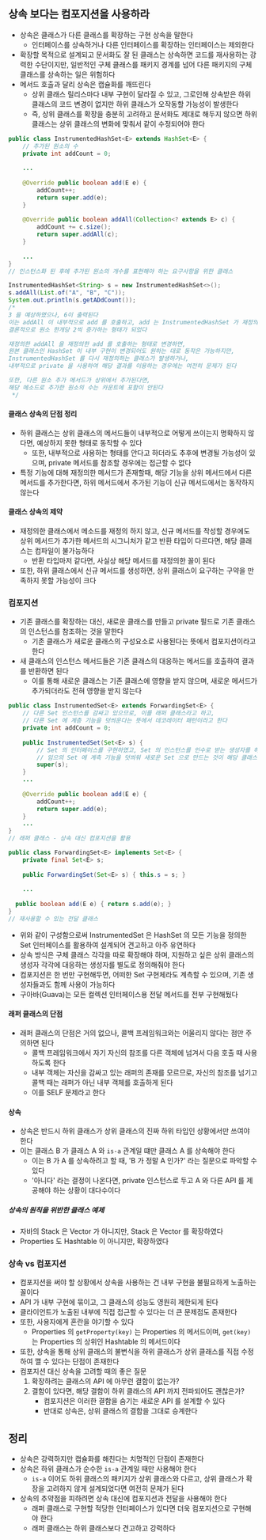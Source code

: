 ## 상속 보다는 컴포지션을 사용하라

* 상속은 클래스가 다른 클래스를 확장하는 구현 상속을 말한다
    * 인터페이스를 상속하거나 다른 인터페이스를 확장하는 인터페이스는 제외한다
* 확장할 목적으로 설계되고 문서화도 잘 된 클래스는 상속하면 코드를 재사용하는 강력한 수단이지만, 일반적인 구체 클래스를 패키지 경계를 넘어 다른 패키지의 구체 클래스를 상속하는 일은 위험하다
* 메서드 호출과 달리 상속은 캡슐화를 깨뜨린다
    * 상위 클래스 릴리스마다 내부 구현이 달라질 수 있고, 그로인해 상속받은 하위 클래스의 코드 변경이 없지만 하위 클래스가 오작동할 가능성이 발생한다
    * 즉, 상위 클래스를 확장을 충분히 고려하고 문서화도 제대로 해두지 않으면 하위 클래스는 상위 클래스의 변화에 맞춰서 같이 수정되어야 한다
    
```java
public class InstrumentedHashSet<E> extends HashSet<E> {
    // 추가된 원소의 수
    private int addCount = 0;
    
    ...
    
    @Override public boolean add(E e) {
        addCount++;
        return super.add(e);
    }
    
    @Override public boolean addAll(Collection<? extends E> c) {
        addCount += c.size();
        return super.addAll(c);
    }
    
    ...
}
// 인스턴스화 된 후에 추가된 원소의 개수를 표현해야 하는 요구사항을 위한 클래스

InstrumentedHashSet<String> s = new InstrumentedHashSet<>();
s.addAll(List.of("A", "B", "C"));
System.out.println(s.getADdCount());
/*
3 을 예상하였으나, 6이 출력된다
이는 addAll 이 내부적으로 add 를 호출하고, add 는 InstrumentedHashSet 가 재정의한 add 를 호출하면서
결론적으로 원소 한개당 2씩 증가하는 형태가 되었다

재정의한 addAll 을 재정의한 add 를 호출하는 형태로 변경하면,
원본 클래스인 HashSet 이 내부 구현이 변경되어도 원하는 대로 동작은 가능하지만,
InstrumentedHashSet 를 다시 재정의하는 클래스가 발생하거나,
내부적으로 private 을 사용하여 해당 결과를 이용하는 경우에는 여전히 문제가 된다

또한, 다른 원소 추가 메서드가 상위에서 추가된다면,
해당 메소드로 추가한 원소의 수는 카운트에 포함이 안된다
 */
```

#### 클래스 상속의 단점 정리

* 하위 클래스는 상위 클래스의 메서드들이 내부적으로 어떻게 쓰이는지 명확하지 않다면, 예상하지 못한 형태로 동작할 수 있다
    * 또한, 내부적으로 사용하는 형태를 안다고 하더라도 추후에 변경될 가능성이 있으며, private 메서드를 참조할 경우에는 접근할 수 없다
* 특정 기능에 대해 재정의한 메서드가 존재할때, 해당 기능을 상위 메서드에서 다른 메서드를 추가한다면, 하위 메서드에서 추가된 기능이 신규 메서드에서는 동작하지 않는다

#### 클래스 상속의 제약

* 재정의한 클래스에서 메소드를 재정의 하지 않고, 신규 메서드를 작성할 경우에도 상위 메서드가 추가한 메서드의 시그니처가 같고 반환 타입이 다르다면, 해당 클래스는 컴파일이 불가능하다
    * 반환 타입마저 같다면, 사실상 해당 메서드를 재정의한 꼴이 된다
* 또한, 하위 클래스에서 신규 메서드를 생성하면, 상위 클래스이 요구하는 구약을 만족하지 못할 가능성이 크다

### 컴포지션

* 기존 클래스를 확장하는 대신, 새로운 클래스를 만들고 private 필드로 기존 클래스의 인스턴스를 참조하는 것을 말한다
    * 기존 클래스가 새로운 클래스의 구성요소로 사용된다는 뜻에서 컴포지션이라고 한다
* 새 클래스의 인스턴스 메서드들은 기존 클래스의 대응하는 메서드를 호출하여 결과를 반환하면 된다
    * 이를 통해 새로운 클래스는 기존 클래스에 영향을 받지 않으며, 새로운 메서드가 추가되더라도 전혀 영향을 받지 않는다
  
```java
public class InstrumentedSet<E> extends ForwardingSet<E> {
    // 다른 Set 인스턴스를 감싸고 있으므로, 이를 래퍼 클래스라고 하고,
    // 다른 Set 에 계층 기능을 덧씌운다는 뜻에서 데코레이터 패턴이라고 한다
    private int addCount = 0;
    
    public InstrumentedSet(Set<E> s) {
        // Set 의 인터페이스를 구현하였고, Set 의 인스턴스를 인수로 받는 생성자를 하나 제공한다
        // 임으의 Set 에 계측 기능을 덧씌워 새로운 Set 으로 만드는 것이 해당 클래스의 핵심이다
        super(s);
    }
    ...
  
    @Override public boolean add(E e) {
        addCount++;
        return super.add(e);
    }
    ...
}
// 래퍼 클래스 - 상속 대신 컴포지션을 활용

public class ForwardingSet<E> implements Set<E> {
    private final Set<E> s;
    
    public ForwardingSet(Set<E> s) { this.s = s; }
    
    ...
  
  public boolean add(E e) { return s.add(e); }
}
// 재사용할 수 있는 전달 클래스
```

* 위와 같이 구성함으로써 InstrumentedSet 은 HashSet 의 모든 기능을 정의한 Set 인터페이스를 활용하여 설계되어 견고하고 아주 유연하다
* 상속 방식은 구체 클래스 각각을 따로 확장해야 하며, 지원하고 싶은 상위 클래스의 생성자 각각에 대응하는 생성자를 별도로 정의해줘야 한다
* 컴포지션은 한 번만 구현해두면, 어떠한 Set 구현체라도 계측할 수 있으며, 기존 생성자들과도 함께 사용이 가능하다
* 구아바(Guava)는 모든 컬렉션 인터페이스용 전달 메서드를 전부 구현해뒀다

#### 래퍼 클래스의 단점

* 래퍼 클래스의 단점은 거의 없으나, 콜백 프레임워크와는 어울리지 않다는 점만 주의하면 된다
    * 콜백 프레임워크에서 자기 자신의 참조를 다른 객체에 넘겨서 다음 호출 때 사용하도록 한다
    * 내부 객체는 자신을 감싸고 있는 래퍼의 존재를 모르므로, 자신의 참조를 넘기고 콜백 때는 래퍼가 아닌 내부 객체를 호출하게 된다
    * 이를 SELF 문제라고 한다

#### 상속

* 상속은 반드시 하위 클래스가 상위 클래스의 진짜 하위 타입인 상황에서만 쓰여야 한다
* 이는 클래스 B 가 클래스 A 와 `is-a` 관계일 떄만 클래스 A 를 상속해야 한다
    * 이는 B 가 A 를 상속하려고 할 때, 'B 가 정말 A 인가?' 라는 질문으로 파악할 수 있다
    * '아니다' 라는 결정이 나온다면, private 인스턴스로 두고 A 와 다른 API 를 제공해야 하는 상황이 대다수이다

##### 상속의 원칙을 위반한 클래스 예제

* 자바의 Stack 은 Vector 가 아니지만, Stack 은 Vector 를 확장하였다
* Properties 도 Hashtable 이 아니지만, 확장하였다

### 상속 vs 컴포지션

* 컴포지션을 써야 할 상황에서 상속을 사용하는 건 내부 구현을 불필요하게 노출하는 꼴이다
* API 가 내부 구현에 묶이고, 그 클래스의 성능도 영원히 제한되게 된다
* 클라이언트가 노출된 내부에 직접 접근할 수 있다는 더 큰 문제점도 존재한다
* 또한, 사용자에게 혼란을 야기할 수 있다
    * Properties 의 `getProperty(key)` 는 Properties 의 메서드이며, `get(key)` 는 Properties 의 상위인 Hashtable 의 메서드이다
* 또한, 상속을 통해 상위 클래스의 불변식을 하위 클래스가 상위 클래스를 직접 수정하여 깰 수 있다는 단점이 존재한다
* 컴포지션 대신 상속을 고려할 때의 좋은 질문
    1. 확장하려는 클래스의 API 에 아무런 결함이 없는가?
    2. 결함이 있다면, 해당 결함이 하위 클래스의 API 까지 전파되어도 괜찮은가?
        * 컴포지션은 이러한 결함을 숨기는 새로운 API 를 설계할 수 있다
        * 반대로 상속은, 상위 클래스의 결함을 그대로 승계한다
  
## 정리

* 상속은 강력하지만 캡슐화를 해친다는 치명적인 단점이 존재한다
* 상속은 하위 클래스가 순수한 `is-a` 관계일 때만 사용해야 한다
    * `is-a` 이어도 하위 클래스의 패키지가 상위 클래스와 다르고, 상위 클래스가 확장을 고려하지 않게 설계되었다면 여전히 문제가 된다
* 상속의 추약점을 피하려면 상속 대신에 컴포지션과 전달을 사용해야 한다
    * 래퍼 클래스로 구현할 적당한 인터페이스가 있다면 더욱 컴포지션으로 구현해야 한다
    * 래퍼 클래스는 하위 클래스보다 견고하고 강력하다
